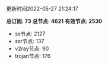 更新时间2022-05-27 21:24:17

**总订阅: 73**
**总节点: 4621**
**有效节点: 2530**
- ss节点: 2127
- ssr节点: 137
- v2ray节点: 90
- trojan节点: 176
